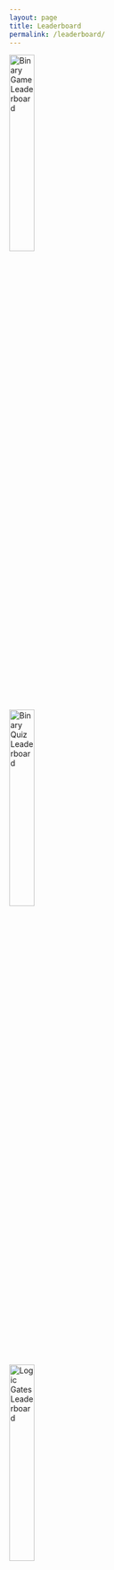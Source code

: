 ```yaml
---
layout: page
title: Leaderboard
permalink: /leaderboard/
---
```



<html lang="en">
<head>
        <div class="button-container">
                <a href="{{site.baseurl}}/BinaryLearningGameLeaderboard" class="button">
                    <img src="{{site.baseurl}}/images/binaryLearningGame/binaryGameLogo.png" alt="Binary Game Leaderboard" width="30%">
            </a>
        <div class="button-container">
                <a href="{{site.baseurl}}/quiz" class="button">
                    <img src="{{site.baseurl}}/images/binaryquiz/binaryquiz.png" alt="Binary Quiz Leaderboard" width="30%">
            </a>
        <div class="button-container">
                <a href="{{site.baseurl}}/logicgame" class="button">
                    <img src="{{site.baseurl}}/images/logicGates/logicGates.png" alt="Logic Gates Leaderboard" width="30%">
            </a>
    </div>
